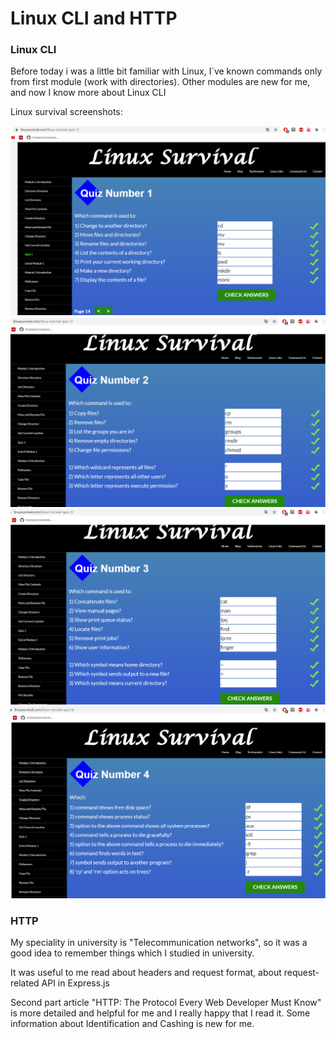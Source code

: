 # Linux CLI and HTTP

### Linux CLI

Before today i was a little bit familiar with Linux, I`ve known commands only from first module (work with directories). Other modules are new for me, and now I know more about Linux CLI

Linux survival screenshots:

![](images/linux-1.png)
![](images/linux-2.png)
![](images/linux-3.png)
![](images/linux-4.png)

### HTTP

My speciality in university is "Telecommunication networks", so it was a good idea to remember things which I studied in university.

It was useful to me read about headers and request format, about request-related API in Express.js

Second part article "HTTP: The Protocol Every Web Developer Must Know" is more detailed and  helpful for me and I really happy that I read it. Some information about Identification and Cashing is new for me.